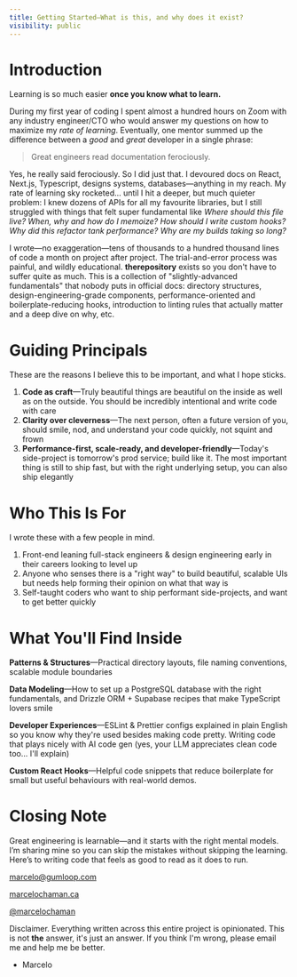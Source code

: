 ```yaml
---
title: Getting Started—What is this, and why does it exist?
visibility: public
---
```


# Introduction

Learning is so much easier **once you know what to learn.**

During my first year of coding I spent almost a hundred hours on Zoom with any industry engineer/CTO who would answer my questions on how to maximize my _rate of learning_. Eventually, one mentor summed up the difference between a _good_ and _great_ developer in a single phrase:

> Great engineers read documentation ferociously.

Yes, he really said ferociously. So I did just that. I devoured docs on React, Next.js, Typescript, designs systems, databases—anything in my reach. My rate of learning sky rocketed... until I hit a deeper, but much quieter problem: I knew dozens of APIs for all my favourite libraries, but I still struggled with things that felt super fundamental like _Where should this file live? When, why and how do I memoize? How should I write custom hooks? Why did this refactor tank performance? Why are my builds taking so long?_

I wrote—no exaggeration—tens of thousands to a hundred thousand lines of code a month on project after project. The trial-and-error process was painful, and wildly educational. **therepository** exists so you don't have to suffer quite as much. This is a collection of "slightly-advanced fundamentals" that nobody puts in official docs: directory structures, design-engineering-grade components, performance-oriented and boilerplate-reducing hooks, introduction to linting rules that actually matter and a deep dive on why, etc.

# Guiding Principals

These are the reasons I believe this to be important, and what I hope sticks.

1. **Code as craft**—Truly beautiful things are beautiful on the inside as well as on the outside. You should be incredibly intentional and write code with care
2. **Clarity over cleverness**—The next person, often a future version of you, should smile, nod, and understand your code quickly, not squint and frown
3. **Performance-first, scale-ready, and developer-friendly**—Today's side-project is tomorrow's prod service; build like it. The most important thing is still to ship fast, but with the right underlying setup, you can also ship elegantly

# Who This Is For

I wrote these with a few people in mind.

1. Front-end leaning full-stack engineers & design engineering early in their careers looking to level up
2. Anyone who senses there is a "right way" to build beautiful, scalable UIs but needs help forming their opinion on what that way is
3. Self-taught coders who want to ship performant side-projects, and want to get better quickly

# What You'll Find Inside

**Patterns & Structures**—Practical directory layouts, file naming conventions, scalable module boundaries

**Data Modeling**—How to set up a PostgreSQL database with the right fundamentals, and Drizzle ORM + Supabase recipes that make TypeScript lovers smile

**Developer Experiences**—ESLint & Prettier configs explained in plain English so you know why they're used besides making code pretty. Writing code that plays nicely with AI code gen (yes, your LLM appreciates clean code too... I'll explain)

**Custom React Hooks**—Helpful code snippets that reduce boilerplate for small but useful behaviours with real-world demos.

# Closing Note

Great engineering is learnable—and it starts with the right mental models. I’m sharing mine so you can skip the mistakes without skipping the learning. Here’s to writing code that feels as good to read as it does to run.

[marcelo@gumloop.com](mailto:marcelo@gumloop.com)

[marcelochaman.ca](https://marcelochaman.ca/)

[@marcelochaman](https://x.com/marcelochaman)

Disclaimer. Everything written across this entire project is opinionated. This is not **the** answer, it's just an answer. If you think I'm wrong, please email me and help me be better.

- Marcelo
